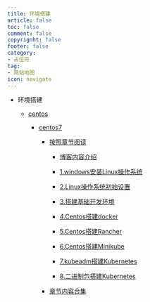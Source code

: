 ```yaml
---
title: 环境搭建
article: false
toc: false
comment: false
copyrignht: false
footer: false
category:
- 占位符 
tag:
- 网站地图
icon: navigate
---
```


- 环境搭建

    - <a href="centos">centos</a>

        - <a href="centos/centos7">centos7</a>


            - <a href="centos/centos7/shardings">按照章节阅读</a>

                - <a href="centos/centos7/shardings/centos7-chapter-0.博客内容介绍.html">博客内容介绍</a>

                - <a href="centos/centos7/shardings/centos7-chapter-1.windows安装Linux操作系统.html">1.windows安装Linux操作系统</a>

                - <a href="centos/centos7/shardings/centos7-chapter-2.Linux操作系统初始设置.html">2.Linux操作系统初始设置</a>

                - <a href="centos/centos7/shardings/centos7-chapter-3.搭建基础开发环境.html">3.搭建基础开发环境</a>

                - <a href="centos/centos7/shardings/centos7-chapter-4.Centos搭建docker.html">4.Centos搭建docker</a>

                - <a href="centos/centos7/shardings/centos7-chapter-5.Centos搭建Rancher.html">5.Centos搭建Rancher</a>

                - <a href="centos/centos7/shardings/centos7-chapter-6.Centos搭建Minikube.html">6.Centos搭建Minikube</a>

                - <a href="centos/centos7/shardings/centos7-chapter-7.kubeadm搭建Kubernetes.html">7.kubeadm搭建Kubernetes</a>

                - <a href="centos/centos7/shardings/centos7-chapter-8.二进制包搭建Kubernetes.html">8.二进制包搭建Kubernetes</a>

            - <a href="centos/centos7/centos7.html#intro">章节内容合集</a>
